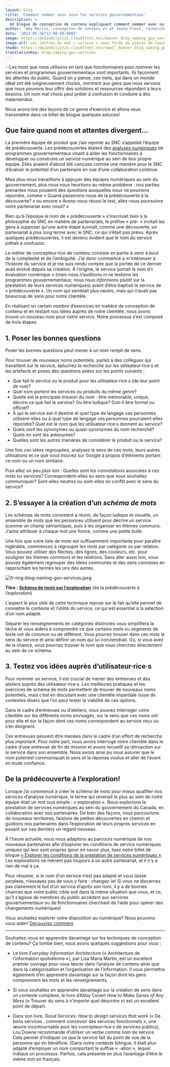 ```yaml
---
layout: blog
title: 'Comment nommer avec soin les services gouvernementaux'
description: >-
  Un blogue de conception de contenu expliquant comment nommer avec soin les services gouvernementaux. Il est important de bien choisir les noms, car les mots que nous utilisons en tant que fonctionnaires façonnent les attentes des gens. Un nom qui ne convient pas peut porter à confusion et être source de malentendus à l’égard des services et programmes gouvernementaux.
author: 'Amy Morris, conception de contenu et et Jeana Frost, recherche en design'
date: '2022-05-26T12:00:00.000Z'
image: https://de2an9clyit2x.cloudfront.net/banner_blog_naming_gov_services_3e9945e4af.jpeg
image-alt: Les lettres du mot « service » sous forme de pièces de casse-tête dans le désordre, montrant que tout ne s’emboîte pas toujours!
thumb: https://de2an9clyit2x.cloudfront.net/small_banner_blog_naming_gov_services_3e9945e4af.jpeg
translationKey: blog-naming-gov-services
---
```

--Les mots que nous utilisons en tant que fonctionnaires pour nommer les services et programmes gouvernementaux sont importants. Ils façonnent les attentes du public. Quand on y pense, ces mots, qui dans un monde idéal ont été soigneusement choisis, montrent aux gens que nous servons que nous pouvons leur offrir des solutions et ressources répondant à leurs besoins. Un nom mal choisi peut prêter à confusion et conduire à des malentendus.   

Nous avons tiré des leçons de ce genre d’exercice et allons vous transmettre dans ce billet de blogue quelques astuces! 

## Que faire quand nom et attentes divergent…

La première équipe de produit que j’aie rejointe au SNC s’appelait l’équipe de prédécouverte. Les prédécouvertes étaient des [analyses numériques](https://github.com/cds-snc/exploration-documentation) de programmes gouvernementaux visant à aider les fonctionnaires à développer ou construire un service numérique au sein de leur propre équipe. Elles avaient d’abord été conçues comme une manière pour le SNC d’évaluer le potentiel d’un partenaire en vue d’une collaboration continue. 

Mais plus nous travaillions à appuyer des équipes numériques au sein du gouvernement, plus nous nous heurtions au même problème : nos parties prenantes nous posaient des questions auxquelles nous ne pouvions répondre, comme « Quand passerons-nous de la prédécouverte à la découverte? » ou encore « Avons-nous réussi le test, allez-vous poursuivre votre partenariat avec nous? »

Bien qu’à l’époque le nom de « prédécouverte » s’inscrivait bien à la philosophie du SNC en matière de partenariats, le préfixe « pré- » invitait les gens à supposer qu’une autre étape suivrait, comme une découverte, un partenariat à plus long terme avec le SNC, ce qui n’était pas prévu. Après quelques prédécouvertes, il est devenu évident que le nom du service prêtait à confusion.

Le métier de concepteur·rice de contenu consiste en partie à venir à bout de la complexité et de l’ambiguïté. J’ai donc commencé à m’intéresser à l’histoire du service et je me suis rendu compte que la portée de ce dernier avait évolué depuis sa création. À l’origine, le service portait le nom d’« évaluation numérique » (mais nous n’auditions ni ne testions les programmes gouvernementaux; nous nous *informions* plutôt sur la prestation de leurs services numériques) avant d’être baptisé le service de « prédécouverte ». Un nom qui semblait plus neutre, mais qui n’avait pas beaucoup de sens pour notre clientèle. 

En réalisant un certain nombre d’exercices en matière de conception de contenu et en testant nos idées auprès de notre clientèle, nous avons trouvé un nouveau nom pour notre service. Notre processus s’est composé de trois étapes.

## 1. Poser les bonnes questions

Poser les bonnes questions peut mener à un nom rempli de sens. 

Pour trouver de nouveaux noms potentiels, parlez à des collègues qui travaillent sur le service, épluchez la recherche sur les utilisateur·rice·s et les artefacts et posez des questions axées sur les points suivants : 

- Que fait le service ou le produit pour les utilisateur·rice·s (de leur point de vue)?
- Quel nom portent les services ou produits du même genre?  
- Quelle est la principale mission du nom : être mémorable, unique, décrire ce que fait le service? Ou être ludique? Doit-il être formel ou officiel?
- À qui le service est-il destiné et quel type de langage ces personnes utilisent-elles ou à quel type de langage ces personnes pourraient-elles répondre? Quel est le nom que les utilisateur·rice·s donnent au service?
- Quels sont les synonymes ou quasi-synonymes du nom recherché? Quels en sont les antonymes? 
- Quelles sont les autres manières de considérer le produit ou le service?

Une fois ces idées regroupées, analysez le sens de ces mots, leurs autres utilisations et ce que vous trouvez sur Google à propos d’éléments portant ce nom ou un nom similaire. 
 
Puis allez un peu plus loin : Quelles sont les connotations associées à ces mots ou services? Correspondent-elles au sens que vous souhaitez communiquer? Sont-elles neutres ou sont-elles en conflit avec le sens du service?

## 2. S’essayer à la création d’un *schéma de mots* 

Les schémas de mots consistent à réunir, de façon ludique et visuelle, un ensemble de mots que les personnes utilisent pour décrire un service (comme un champ sémantique), puis à les organiser en thèmes communs. J’aime attribuer à chaque mot une forme, comme une petite bulle. 

Une fois que votre liste de mots est suffisamment importante pour paraître ingérable, commencez à regrouper les mots par catégorie ou par relation. Vous pouvez utiliser des flèches, des lignes, des couleurs, etc. pour souligner les thèmes communs et les relations. Sans aller aussi loin, vous pouvez également regrouper des idées communes et des sens connexes en rapprochant les termes les uns des autres. 

![fr-img-blog-naming-gov-services.jpeg](https://de2an9clyit2x.cloudfront.net/fr_img_blog_naming_gov_services_f1cce88abc.jpeg)

**Titre :** **[Schéma de mots sur l’exploration](https://miro.com/app/board/o9J_lZkOkQs=/)** (de la prédécouverte à l’exploration)

L’aspect le plus utile de cette technique repose sur le fait qu’elle permet de connaître le contexte et l’utilité du service, ce qui est essentiel à la sélection d’un nom adapté. 

Séparer les renseignements en catégories distinctes vous simplifiera la tâche et vous aidera à comprendre ce que certains mots ou segments de texte ont de commun ou de différent. Vous pourrez trouver dans ces mots le sens du service et ainsi définir un nom qui lui conviendrait. Ou, si vous avez de la chance, vous pourriez trouver le nom que vous cherchez directement au sein de ce schéma. 

## 3. Testez vos idées auprès d’utilisateur·rice·s

Pour nommer un service, il est crucial de mener des entrevues et des ateliers auprès des utilisateur·rice·s. Les meilleures pratiques et les exercices de schéma de mots permettent de trouver de nouveaux noms potentiels, mais c’est en discutant avec une clientèle impartiale issue de contextes divers que l’on peut tester la viabilité de ces options. 

Dans le cadre d’entrevues ou d’ateliers, vous pouvez interroger votre clientèle sur les différents noms envisagés, sur le sens que ces noms ont pour elle et sur la façon dont ces noms correspondent au service reçu ou s’en éloignent. 

Ces entrevues peuvent être menées dans le cadre d’un effort de recherche plus important. Pour notre part, nous avons interrogé notre clientèle dans le cadre d’une entrevue de fin de mission et avons recueilli sa rétroaction sur le service dans son ensemble. Nous avons ainsi pu nous assurer que le nom potentiel communiquait le sens et la réponse voulus et aller de l’avant en toute confiance.


## De la prédécouverte à l’exploration!

Lorsque j’ai commencé à créer le schéma de mots pour mieux qualifier nos services d’analyse numérique, le terme qui revenait le plus au sein de notre équipe était un mot tout simple : « exploration ». Nous explorions la prestation de services numériques au sein du gouvernement du Canada, en collaboration avec nos partenaires. De bien des façons, nous parcourions de nouveaux territoires, faisions de petites découvertes en chemin et guidions nos partenaires dans l’exploration de leurs propres services en posant sur ces derniers un regard nouveau. 

À l’heure actuelle, nous nous adaptons au parcours numérique de nos nouveaux partenaires afin d’explorer les conditions de service numériques uniques qui leur sont propres (pour en savoir plus, lisez notre billet de blogue [« Explorer les conditions de la prestation de services numériques »](https://numerique.canada.ca/2021/04/07/explorer-les-conditions-de-la-prestation-de-services-num%C3%A9riques/). Les explorations ne mènent pas toujours à un autre partenariat, et il n’y a rien de mal à ça. 

Pour résumer, si le nom d’un service n’est pas adapté et vous laisse perplexe, n’essayez pas de vous y faire : changez-le! Si vous ne discernez pas clairement le but d’un service d’après son nom, il y a de bonnes chances  que votre public cible soit dans la même situation que vous, et ce, qu’il s’agisse de membres du public accédant aux services gouvernementaux ou de fonctionnaires cherchant de l’aide pour opérer des changements numériques!

Vous souhaitez explorer votre disposition au numérique? Nous pouvons vous aider! [Découvrez comment](https://numerique.canada.ca/encadrement-et-conseil/).

---

Souhaitez-vous en apprendre davantage sur les techniques de conception de contenu? Ça tombe bien, nous avons quelques suggestions pour vous : 

- Le livre *Everyday Information Architecture* (« Architecture de l’information quotidienne »), par Lisa Maria Martin, est un excellent premier ouvrage pour vous lancer dans l’analyse de contenu ainsi que dans la catégorisation et l’organisation de l’information. Il vous permettra également d’en apprendre davantage sur la façon dont les gens comprennent les mots et les renseignements. 

- Si vous souhaitez en apprendre davantage sur la création de sens dans un contexte complexe, le livre d’Abby Covert *How to Make Sense of Any Mess* (« Trouver du sens à n’importe quel désordre ») est un excellent point de départ. 

- Dans son livre, *Good Services: How to design services that work* (« De bons services : comment concevoir des services fonctionnels », une œuvre incontournable pour les concepteur·rice·s de services publics), Lou Downe recommande d’utiliser un verbe comme nom de service. Cela permet d’indiquer ce que le service fait du point de vue de la personne qui en bénéficie. (Dans notre contexte bilingue, il était plus adapté d’employer un nom comportant le suffixe « -ation », lequel indique un processus. Parfois, cela présente en plus l’avantage d’être le même mot en français.
